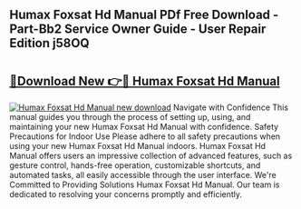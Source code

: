 ## Humax Foxsat Hd Manual PDf Free Download - Part-Bb2 Service Owner Guide - User Repair Edition j58OQ

# <h2><a href="http://cf26363.oget.top/?id=Humax+Foxsat+Hd+Manual">🔗Download New 👉🔴 Humax Foxsat Hd Manual</a></h2>

[![Humax Foxsat Hd Manual new download](https://i.imgur.com/5g1atiW.png)](http://cf26363.oget.top/?id=Humax+Foxsat+Hd+Manual)
Navigate with Confidence This manual guides you through the process of setting up, using, and maintaining your new Humax Foxsat Hd Manual with confidence. Safety Precautions for Indoor Use Please adhere to all safety precautions when using your new Humax Foxsat Hd Manual indoors. Humax Foxsat Hd Manual offers users an impressive collection of advanced features, such as gesture control, hands-free operation, customizable shortcuts, and automated tasks, all easily accessible through the user interface. We're Committed to Providing Solutions Humax Foxsat Hd Manual. Our team is dedicated to resolving your concerns promptly and efficiently.
